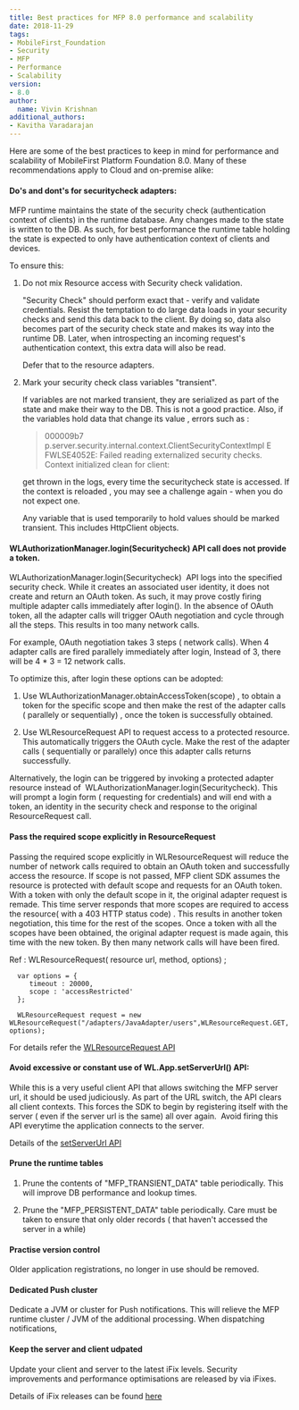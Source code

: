 ```yaml
---
title: Best practices for MFP 8.0 performance and scalability
date: 2018-11-29
tags:
- MobileFirst_Foundation
- Security
- MFP
- Performance
- Scalability
version:
- 8.0
author:
  name: Vivin Krishnan
additional_authors:
- Kavitha Varadarajan
---
```


Here are some of the best practices to keep in mind for performance and scalability of MobileFirst Platform Foundation 8.0. Many of these recommendations apply to Cloud and on-premise alike:

#### Do's and dont's for securitycheck adapters:

MFP runtime maintains the state of the security check (authentication context of clients) in the runtime database. Any changes made to the state is written to the DB. As such, for best performance the runtime table holding the state is expected to only have authentication context of clients and devices. 

To ensure this:

1. Do not mix Resource access with Security check validation.

	"Security Check" should perform exact that - verify and validate 	credentials. Resist the temptation to do large data loads in your security 	checks and send this data back to the client. By doing so, data also 	becomes part of the security check state and makes its way into the runtime 	DB. Later, when introspecting an incoming request's authentication context, 	this extra data will also be read.
   
   Defer that to the resource adapters.
2. Mark your security check class variables "transient".

	If variables are not marked transient, they are serialized as part of the state and make their way to the DB. This is not a good practice. Also, if the variables hold data that change its value , errors such as :

	>000009b7 p.server.security.internal.context.ClientSecurityContextImpl E FWLSE4052E: Failed reading externalized security checks. Context initialized clean for client: <client-id>

	get thrown in the logs, every time the securitycheck state is accessed. If the context is reloaded , you may see a challenge again - when you do not expect one. 

	Any variable that is used temporarily to hold values should be marked transient. This includes HttpClient objects. 
  

#### WLAuthorizationManager.login(Securitycheck) API call does not provide a token. 

WLAuthorizationManager.login(Securitycheck)  API logs into the specified security check. While it creates an associated user identity, it does not create and return an OAuth token. As such, it may prove costly firing multiple adapter calls immediately after login(). In the absence of OAuth token, all the adapter calls will trigger OAuth negotiation and cycle through all the steps. This results in too many network calls.

For example, OAuth negotiation takes 3 steps ( network calls). When 4 adapter calls are fired parallely immediately after login, Instead of 3, there will be 4 * 3 = 12 network calls. 

To optimize this, after login these options can be adopted:

1. Use WLAuthorizationManager.obtainAccessToken(scope) , to obtain a token for the specific scope and then make the rest of the adapter calls ( parallely or sequentially) , once the token is successfully obtained.

2. Use WLResourceRequest API to request access to a protected resource. This automatically triggers the OAuth cycle. Make the rest of the adapter calls ( sequentially or parallely) once this adapter calls returns successfully.
 

Alternatively, the login can be triggered by invoking a protected adapter resource instead of  WLAuthorizationManager.login(Securitycheck). This will prompt a login form ( requesting for credentials) and will end with a token, an identity in the security check and response to the original ResourceRequest call.

#### Pass the required scope explicitly in ResourceRequest

Passing the required scope explicitly in WLResourceRequest will reduce the number of network calls required to obtain an OAuth token and successfully access the resource. If scope is not passed, MFP client SDK assumes the resource is protected with default scope and requests for an OAuth token. With a token with only the default scope in it, the original adapter request is remade. This time server responds that more scopes are required to access the resource( with a 403 HTTP status code) . This results in another token negotiation, this time for the rest of the scopes. Once a token with all the scopes have been obtained, the original adapter request is made again, this time with the new token. By then many network calls will have been fired.

Ref : WLResourceRequest( resource url, method, options) ;

```
  var options = {
  	 timeout : 20000,
  	 scope : 'accessRestricted'
  };
  
  WLResourceRequest request = new WLResourceRequest("/adapters/JavaAdapter/users",WLResourceRequest.GET, options);  
```

For details refer the [WLResourceRequest API](
https://www.ibm.com/support/knowledgecenter/SSHS8R_8.0.0/com.ibm.worklight.apiref.doc/html/refjavascript-client/html/WLResourceRequest.html#constructor)

#### Avoid excessive or constant use of WL.App.setServerUrl() API:

While this is a very useful client API that allows switching the MFP server url, it should be used judiciously.
As part of the URL switch, the API clears all client contexts. This forces the SDK to begin by registering itself with the server ( even if the server url is the same) all over again. 
Avoid firing this API everytime the application connects to the server.

Details of the [setServerUrl API](
https://www.ibm.com/support/knowledgecenter/SSHS8R_8.0.0/com.ibm.worklight.apiref.doc/html/refjavascript-client/html/WL.App.html#setServerUrl)

#### Prune the runtime tables 

1. Prune the contents of "MFP\_TRANSIENT\_DATA" table periodically. This will improve DB performance and lookup times. 

2. Prune the "MFP\_PERSISTENT_DATA" table periodically. Care must be taken to ensure that only older records ( that haven't accessed the server in a while)

#### Practise version control

Older application registrations, no longer in use should be removed.

#### Dedicated Push cluster 

Dedicate a JVM or cluster for Push notifications. This will relieve the MFP runtime cluster / JVM of the additional processing. When dispatching notifications, 

#### Keep the server and client udpated

Update your client and server to the latest iFix levels. Security improvements and performance optimisations are released by via iFixes.

Details of iFix releases can be found [here](
https://mobilefirstplatform.ibmcloud.com/blog/2018/05/18/8-0-master-ifix-release/)



